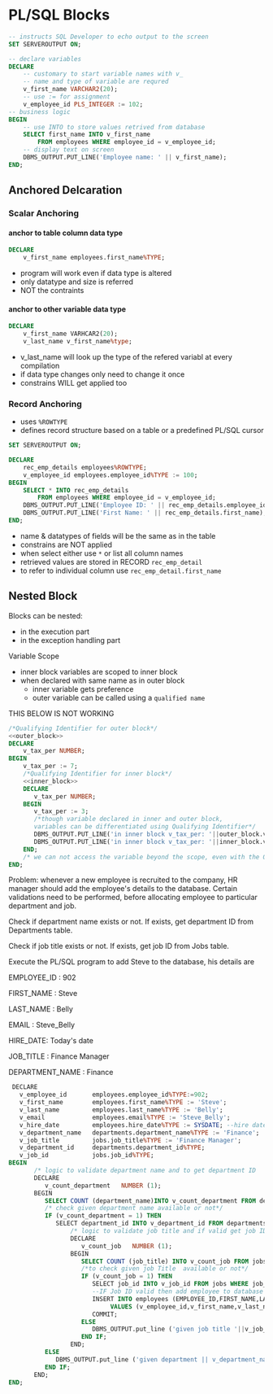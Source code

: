 # PL/SQL Blocks

```sql
-- instructs SQL Developer to echo output to the screen
SET SERVEROUTPUT ON;

-- declare variables
DECLARE
    -- customary to start variable names with v_
    -- name and type of variable are requred
    v_first_name VARCHAR2(20);
    -- use := for assignment
    v_employee_id PLS_INTEGER := 102;
-- business logic
BEGIN
    -- use INTO to store values retrived from database
    SELECT first_name INTO v_first_name
        FROM employees WHERE employee_id = v_employee_id;
    -- display text on screen
    DBMS_OUTPUT.PUT_LINE('Employee name: ' || v_first_name);
END;
```

## Anchored Delcaration

### Scalar Anchoring

#### anchor to table column data type

```sql
DECLARE
    v_first_name employees.first_name%TYPE;
```
- program will work even if data type is altered
- only datatype and size is referred
- NOT the contraints

#### anchor to other variable data type
```sql
DECLARE
    v_first_name VARHCAR2(20);
    v_last_name v_first_name%type;
```
- v_last_name will look up the type of the refered variabl at every compilation
- if data type changes only need to change it once
- constrains WILL get applied too


### Record Anchoring

- uses `%ROWTYPE`
- defines record structure based on a table or a predefined PL/SQL cursor


```sql
SET SERVEROUTPUT ON;

DECLARE
    rec_emp_details employees%ROWTYPE;
    v_employee_id employees.employee_id%TYPE := 100;
BEGIN
    SELECT * INTO rec_emp_details
        FROM employees WHERE employee_id = v_employee_id;
    DBMS_OUTPUT.PUT_LINE('Employee ID: ' || rec_emp_details.employee_id);
    DBMS_OUTPUT.PUT_LINE('First Name: ' || rec_emp_details.first_name);
END;
```
- name & datatypes of fields will be the same as in the table
- constrains are NOT applied
- when select either use `*` or list all column names
- retrieved values are stored in RECORD `rec_emp_detail`
- to refer to individual column use `rec_emp_detail.first_name`

## Nested Block

Blocks can be nested:
- in the execution part
- in the exception handling part

Variable Scope
- inner block variables are scoped to inner block
- when declared with same name as in outer block
    - inner variable gets preference
    - outer variable can be called using a `qualified name`

THIS BELOW IS NOT WORKING
```sql
/*Qualifying Identifier for outer block*/
<<outer_block>>
DECLARE
    v_tax_per NUMBER;
BEGIN
    v_tax_per := 7;
    /*Qualifying Identifier for inner block*/
    <<inner_block>>
    DECLARE
       v_tax_per NUMBER;
    BEGIN
       v_tax_per := 3;
       /*though variable declared in inner and outer block,
       variables can be differentiated using Qualifying Identifier*/
       DBMS_OUTPUT.PUT_LINE('in inner block v_tax_per: '||outer_block.v_tax_per);
       DBMS_OUTPUT.PUT_LINE('in inner block v_tax_per: '||inner_block.v_tax_per);
    END;
    /* we can not access the variable beyond the scope, even with the Qualifying Identifier*/
END;
```



Problem:
whenever a new employee is recruited to the company, HR manager should add the employee's details to the database. Certain validations need to be performed, before allocating employee to particular department and job.

Check if department name exists or not. If exists, get department ID from Departments table.

Check if job title exists or not. If exists, get job ID from Jobs table.

Execute the PL/SQL program to add Steve to the database, his details are

EMPLOYEE_ID : 902

FIRST_NAME : Steve

LAST_NAME : Belly

EMAIL : Steve_Belly

HIRE_DATE: Today's date

JOB_TITLE : Finance Manager

DEPARTMENT_NAME : Finance

```sql
 DECLARE
   v_employee_id       employees.employee_id%TYPE:=902;
   v_first_name        employees.first_name%TYPE := 'Steve';
   v_last_name         employees.last_name%TYPE := 'Belly';
   v_email             employees.email%TYPE := 'Steve_Belly';
   v_hire_date         employees.hire_date%TYPE := SYSDATE; --hire date is todays date,retrieved from database time
   v_department_name   departments.department_name%TYPE := 'Finance';
   v_job_title         jobs.job_title%TYPE := 'Finance Manager';
   v_department_id     departments.department_id%TYPE;
   v_job_id            jobs.job_id%TYPE;
BEGIN
       /* logic to validate department name and to get department ID   */
       DECLARE
          v_count_department   NUMBER (1);
       BEGIN
          SELECT COUNT (department_name)INTO v_count_department FROM departments WHERE department_name = v_department_name;
          /* check given department name available or not*/
          IF (v_count_department = 1) THEN
             SELECT department_id INTO v_department_id FROM departments WHERE department_name = v_department_name;
                 /* logic to validate job title and if valid get job ID   */
                 DECLARE
                    v_count_job   NUMBER (1);
                 BEGIN
                    SELECT COUNT (job_title) INTO v_count_job FROM jobs WHERE job_title = v_job_title;
                    /*to check given job Title  available or not*/
                    IF (v_count_job = 1) THEN
                       SELECT job_id INTO v_job_id FROM jobs WHERE job_title = v_job_title;
                       --IF Job ID valid then add employee to database
                       INSERT INTO employees (EMPLOYEE_ID,FIRST_NAME,LAST_NAME,EMAIL,HIRE_DATE,JOB_ID,DEPARTMENT_ID)
                            VALUES (v_employee_id,v_first_name,v_last_name,v_email,v_hire_date,v_job_id,v_department_id);
                       COMMIT;
                    ELSE
                       DBMS_OUTPUT.put_line ('given job title '||v_job_title ||' does not exist');
                    END IF;
                 END;
          ELSE
             DBMS_OUTPUT.put_line ('given department || v_department_name '||' does not exist');
          END IF;
       END;
END;
```